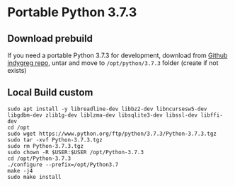 # Portable Python 3.7.3

## Download prebuild
If you need a portable Python 3.7.3 for development, download from [Github indygreg repo](https://github.com/indygreg/python-build-standalone/releases/download/20190617/cpython-3.7.3-linux64-20190618T0324.tar.zst), untar and move to `/opt/python/3.7.3` folder (create if not exists)

## Local Build custom

```
sudo apt install -y libreadline-dev libbz2-dev libncursesw5-dev libgdbm-dev zlib1g-dev liblzma-dev libsqlite3-dev libssl-dev libffi-dev
cd /opt
sudo wget https://www.python.org/ftp/python/3.7.3/Python-3.7.3.tgz
sudo tar -xvf Python-3.7.3.tgz
sudo rm Python-3.7.3.tgz
sudo chown -R $USER:$USER /opt/Python-3.7.3
cd /opt/Python-3.7.3
./configure --prefix=/opt/Python3.7
make -j4
sudo make install
```
